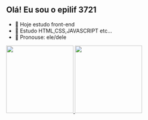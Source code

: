 ## Olá! Eu sou o epilif 3721

- 🔭 Hoje estudo front-end
- 🌱 Estudo HTML,CSS,JAVASCRIPT etc...
- 🤔 Pronouse: ele/dele

 <a href="https://github.com/rafaballerini">
  <img height="180em" src="https://github-readme-stats.vercel.app/api?username=epilif3721&show_icons=true&theme=dark&include_all_commits=true&count_private=true"/>
  <img height="180em" src="https://github-readme-stats.vercel.app/api/top-langs/?username=epilif3721&layout=compact&langs_count=7&theme=dark"/>
</div>
